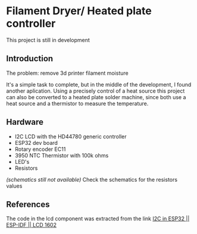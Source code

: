 # Filament Dryer/ Heated plate controller
This project is still in development
## Introduction
The problem: remove 3d printer filament moisture

It's a simple task to complete, but in the middle of the development, I found another aplication.
Using a precisely control of a heat source this project can also be converted to a heated plate solder machine, since both use a heat source and a thermistor to measure the temperature.

## Hardware
 - I2C LCD with the HD44780 generic controller
 - ESP32 dev board
 - Rotary encoder EC11
 - 3950 NTC Thermistor with 100k ohms
 - LED's
 - Resistors

*(schematics still not available)* Check the schematics for the resistors values

## References
The code in the lcd component was extracted from the link [I2C in ESP32 || ESP-IDF || LCD 1602](https://controllerstech.com/i2c-in-esp32-esp-idf-lcd-1602/)